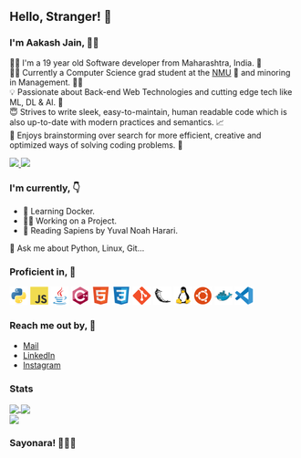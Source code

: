 ## Hello, Stranger! 👋

### I'm Aakash Jain, 🐱‍👤

👨‍💻 I'm a 19 year old Software developer from Maharashtra, India. 🌆  
👨‍🎓 Currently a Computer Science grad student at the [NMU](https://nmu.ac.in/) 🏫 and minoring in Management. 👨‍💼  
💡 Passionate about Back-end Web Technologies and cutting edge tech like ML, DL & AI. 🤖  
😇 Strives to write sleek, easy-to-maintain, human readable code which is also up-to-date with modern practices and semantics. 📈  
🚀 Enjoys brainstorming over search for more efficient, creative and optimized ways of solving coding problems. 📄  

<a href="https://github.com/ashtrospection">
  <img src="https://komarev.com/ghpvc/?username=ashtrospection&color=blueviolet&label=Profile+Visits">
</a>
<a href="https://astrospection.github.io/">
  <img src="https://img.shields.io/badge/Portfolio-https%3A%2F%2Fastrospection.github.io-blue">
</a>

### I'm currently, 👇
- 🌱 Learning Docker.
- 👷‍♂️ Working on a Project.
- 📙 Reading Sapiens by Yuval Noah Harari.

💬 Ask me about Python, Linux, Git...

### Proficient in, 🤯
<img height="32" src="https://raw.githubusercontent.com/devicons/devicon/master/icons/python/python-original.svg" />
<img height="32" src="https://raw.githubusercontent.com/devicons/devicon/master/icons/javascript/javascript-original.svg" />
<img height="32" src="https://raw.githubusercontent.com/devicons/devicon/master/icons/java/java-original.svg" />
<img height="32" src="https://raw.githubusercontent.com/devicons/devicon/master/icons/cplusplus/cplusplus-original.svg" />
<img height="32" src="https://raw.githubusercontent.com/devicons/devicon/master/icons/html5/html5-original.svg" />
<img height="32" src="https://raw.githubusercontent.com/devicons/devicon/master/icons/css3/css3-original.svg" />
<img height="32" src="https://raw.githubusercontent.com/devicons/devicon/master/icons/git/git-original.svg" />
<img height="32" src="https://raw.githubusercontent.com/devicons/devicon/master/icons/flask/flask-original.svg" />
<img height="32" src="https://raw.githubusercontent.com/devicons/devicon/master/icons/linux/linux-original.svg" />
<img height="32" src="https://raw.githubusercontent.com/devicons/devicon/master/icons/ubuntu/ubuntu-plain.svg" />
<img height="32" src="https://raw.githubusercontent.com/devicons/devicon/master/icons/docker/docker-original.svg" />
<img height="32" src="https://raw.githubusercontent.com/devicons/devicon/master/icons/vscode/vscode-original.svg" />

### Reach me out by, 🤝
- [Mail](mailto:aakashjainofficial@gmail.com)
- [LinkedIn](https://www.linkedin.com/in/aakashjainofficial/)
- [Instagram](https://www.instagram.com/ashtrospection/)

### Stats
<div>
<a href="https://github.com/anuraghazra/github-readme-stats">
  <img align="center" src="https://github-readme-stats.vercel.app/api?username=ashtrospection&count_private=true&hide=prs,contribs&theme=tokyonight" />
</a>
<a href="https://github.com/anuraghazra/convoychat">
  <img align="center" src="https://github-readme-stats.vercel.app/api/top-langs/?username=ashtrospection&exclude_repo=data-structures&langs_count=4&layout=compact&theme=tokyonight" />
</a>
</div>

<a href="https://www.codewars.com/users/BadAsh">
  <img align="center" src="https://www.codewars.com/users/BadAsh/badges/large">
</a>

### Sayonara! 🙋‍♂️🖤
